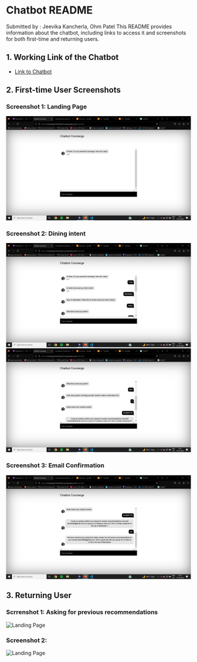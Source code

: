 # Chatbot README
Submitted by : Jeevika Kancherla, Ohm Patel
This README provides information about the chatbot, including links to access it and screenshots for both first-time and returning users.

## 1. Working Link of the Chatbot

- [Link to Chatbot](https://cloudassgn1frontend.s3.amazonaws.com/chat.html)

## 2. First-time User Screenshots

### Screenshot 1: Landing Page

![Landing Page](Frontend/assets/images/img1.png)

### Screenshot 2: Dining intent

![Registration](Frontend/assets/images/img2.png)
![Registration](Frontend/assets/images/img3.png)

### Screenshot 3: Email Confirmation

![Registration](Frontend/assets/images/img4.png)

## 3. Returning User

### Scrrenshot 1: Asking for previous recommendations
![Landing Page](Frontend/assets/images/img5.png)

### Screenshot 2: 
![Landing Page](Frontend/assets/images/img6.png)
